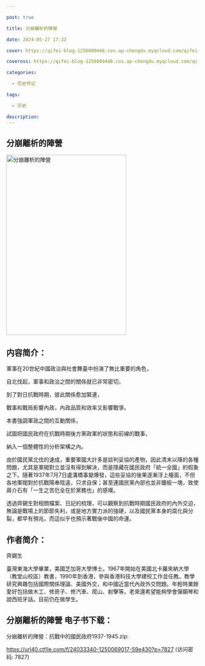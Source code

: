 ```yaml
---

post: true

title: 分崩離析的陣營

date: 2024-05-27 17:32

cover: https://qifei-blog-1256009448.cos.ap-chengdu.myqcloud.com/qifei-blog/661a256368eb9357131851f4.jpg

coveross: https://qifei-blog-1256009448.cos.ap-chengdu.myqcloud.com/qifei-blog/661a256368eb9357131851f4.jpg

categories:

  - 历史传记

tags:

  - 历史

description:
---
```


## 分崩離析的陣營
<img alt="分崩離析的陣營" class="aligncenter loaded" data-was-processed="true" decoding="async" fetchpriority="high" height="471" src="https://qifei-blog-1256009448.cos.ap-chengdu.myqcloud.com/qifei-blog/661a256368eb9357131851f4.jpg " style="cursor: zoom-in;" width="314"/>

## 内容简介：

軍事在20世紀中國政治與社會舞臺中扮演了無比重要的角色，

自北伐起，軍事和政治之間的關係就已非常密切，

到了對日抗戰時期，彼此關係愈加緊連，

戰事和戰局影響內政，內政品質和效率又影響戰爭。

本書強調軍政之間的互動關係，

試圖把國民政府在抗戰時期後方黨政軍的狀態和前線的戰事，

納入一個整體性的分析架構之內。

由於國民黨北伐的速成，重要軍國大計多是談判妥協的產物，因此清末以降的各種問題，尤其是軍閥對立並沒有得到解決，而是隱藏在國民政府「統一全國」的假象之下。隨著1937年7月7日盧溝橋事變爆發，這些妥協的後果逐漸浮上檯面，不但各地軍閥對於抗戰陽奉陰違，只求自保；甚至連國民黨內部也並非鐵板一塊，致使蔣介石有「一生之苦厄全在於黨務也」的感嘆。

透過齊錫生對相關檔案、日記的梳理，可以觀察到抗戰時期國民政府的內外交迫，無論是戰場上的節節失利，或是地方實力派的強硬，以及國民黨本身的腐化與分裂，都早有預兆，而這似乎也預示著戰後中國的命運。

## 作者简介：

齊錫生

臺灣東海大學畢業，美國芝加哥大學博士。1967年開始在美國北卡羅來納大學（教堂山校區）教書，1990年到香港，參與香港科技大學建校工作並任教。教學研究興趣包括國際關係理論、美國外交，和中國近當代內政外交問題。年輕時業餘愛好包括做木工、修房子、修汽車、爬山、射擊等。老來還希望能夠學會彈鋼琴和說西班牙話。目前仍在做學生。

## 分崩離析的陣營 电子书下载：
分崩離析的陣營：抗戰中的國民政府1937-1945.zip: 

https://url40.ctfile.com/f/24033340-1250069017-59e430?p=7827 (访问密码: 7827)
